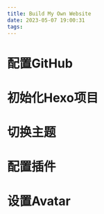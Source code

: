 ```yaml
---
title: Build My Own Website
date: 2023-05-07 19:00:31
tags:
---
```


# 配置GitHub

# 初始化Hexo项目

# 切换主题

# 配置插件

# 设置Avatar
